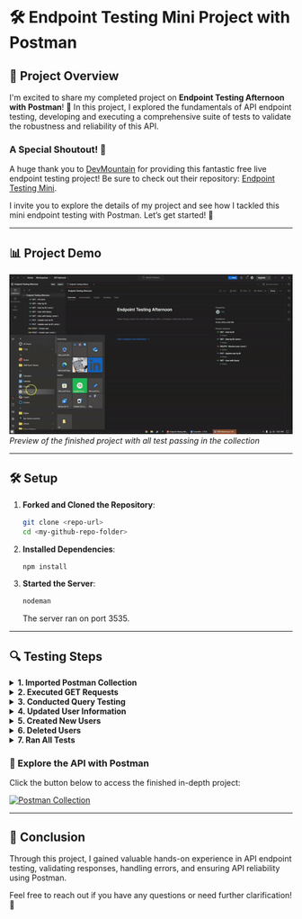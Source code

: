# 🛠️ Endpoint Testing Mini Project with Postman

## 🌟 Project Overview

I'm excited to share my completed project on **Endpoint Testing Afternoon with Postman**! 🚀 In this project, I explored the fundamentals of API endpoint testing, developing and executing a comprehensive suite of tests to validate the robustness and reliability of this API.

### A Special Shoutout! 🎉
A huge thank you to [DevMountain](https://github.com/DevMountain) for providing this fantastic free live endpoint testing project! Be sure to check out their repository: [Endpoint Testing Mini](https://github.com/DevMountain/endpoint-testing-mini).

I invite you to explore the details of my project and see how I tackled this mini endpoint testing with Postman. Let’s get started! 💪

---

## 📊 Project Demo

![endpoint testing afternoon demo](https://github.com/slangslang/Endpoint-Testing-Afternoon-Project-With-Postman/blob/main/Untitledvideo-ezgif.com-video-to-gif-converter.gif)   
*Preview of the finished project with all test passing in the collection*

---

## 🛠️ Setup
1. **Forked and Cloned the Repository**:
   ```bash
   git clone <repo-url>
   cd <my-github-repo-folder>
   ```
2. **Installed Dependencies**:
   ```bash
   npm install
   ```
3. **Started the Server**:
   ```bash
   nodeman
   ```
   The server ran on port 3535.

---

## 🔍 Testing Steps

<details>
<summary><strong>1. Imported Postman Collection</strong></summary>

- I opened Postman and clicked on the <kbd>Import</kbd> button in the top left corner.
- I successfully imported the collection from the `postman_collection` folder.
- Now, I can see a collection titled **Endpoint Testing Afternoon** ready for use.
</details>

<details>
<summary><strong>2. Executed GET Requests</strong></summary>

- **All Users**:
  - I verified that the response status is **200**.
  - I checked that the returned data is an array with a length of **100**.

- **User by ID**:
  - I ensured the correct user properties were returned for the specified ID.

- **User by ID (Error)**:
  - I confirmed that appropriate error messages were displayed for invalid ID requests.
</details>

<details>
<summary><strong>3. Conducted Query Testing</strong></summary>

- **User with Query**:
  - I validated that users could be fetched based on query parameters.

- **User with Query (Error)**:
  - I checked for correct error messaging when an improper query was sent.
</details>

<details>
<summary><strong>4. Updated User Information</strong></summary>

- **Update by ID**:
  - I tested user updates and ensured the returned user had updated properties.

- **Update by ID (Error)**:
  - I verified that error handling was effective for invalid updates.
</details>

<details>
<summary><strong>5. Created New Users</strong></summary>

- **Create User**:
  - I ensured new users could be created successfully and verified the returned data.

- **Create User (Error)**:
  - I checked that the server responded correctly when required data was missing.
</details>

<details>
<summary><strong>6. Deleted Users</strong></summary>

- **Remove User**:
  - I validated the successful removal of a user and checked the returned ID.

- **Remove User (Error)**:
  - I confirmed that proper error handling was in place for attempts to delete non-existent users.
</details>

<details>
<summary><strong>7. Ran All Tests</strong></summary>

- I restarted the server to ensure everything was fresh.
- I clicked the right arrow next to the collection name in Postman and selected **Run**.
- I executed the entire collection and confirmed that all tests passed successfully.
</details>

### 📡 Explore the API with Postman
Click the button below to access the finished in-depth project:

[![Postman Collection](https://img.shields.io/badge/Postman-Collection-orange?style=for-the-badge&logo=postman)](https://www.postman.com/rodman-1o4fwe9oqcsfx/workspace/endpoint-testing-afternoon/collection/34720226-c7d2a42f-49ef-49f6-a196-a59d8b3ab5a6?action=share&creator=34720226)

---

## 🎯 Conclusion
Through this project, I gained valuable hands-on experience in API endpoint testing, validating responses, handling errors, and ensuring API reliability using Postman.

Feel free to reach out if you have any questions or need further clarification! 🤝

